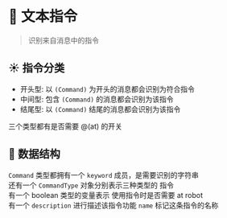 # 💠 文本指令

>识别来自消息中的指令

## ☀︎ 指令分类

* 开头型: 以 `(Command)` 为开头的消息都会识别为符合指令
* 中间型: 包含 `(Command)` 的消息都会识别为该指令
* 结尾型: 以 `(Command)` 结尾的消息都会识别为该指令

三个类型都有是否需要 @(at) 的开关

## 🌟 数据结构

`Command` 类型都拥有一个 `keyword` 成员，是需要识别的字符串  
还有一个 `CommandType` 对象分别表示三种类型的 指令  
有一个 boolean 类型的变量表示 使用指令时是否需要 at robot  
有一个 `description` 进行描述该指令功能
`name` 标记这条指令的名称
